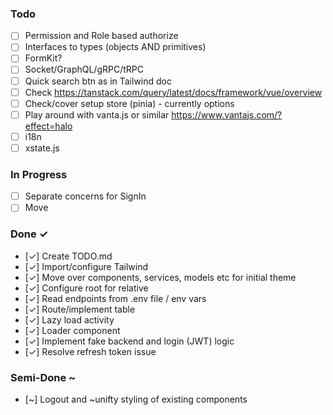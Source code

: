 ### Todo

- [ ] Permission and Role based authorize
- [ ] Interfaces to types (objects AND primitives)
- [ ] FormKit?
- [ ] Socket/GraphQL/gRPC/tRPC
- [ ] Quick search btn as in Tailwind doc
- [ ] Check <https://tanstack.com/query/latest/docs/framework/vue/overview>
- [ ] Check/cover setup store (pinia) - currently options
- [ ] Play around with vanta.js or similar <https://www.vantajs.com/?effect=halo>
- [ ] i18n
- [ ] xstate.js

### In Progress

- [ ] Separate concerns for SignIn
- [ ] Move

### Done ✓

- [✓] Create TODO.md
- [✓] Import/configure Tailwind
- [✓] Move over components, services, models etc for initial theme
- [✓] Configure root for relative
- [✓] Read endpoints from .env file / env vars
- [✓] Route/implement table
- [✓] Lazy load activity
- [✓] Loader component
- [✓] Implement fake backend and login (JWT) logic
- [✓] Resolve refresh token issue

### Semi-Done ~

- [~] Logout and ~unifty styling of existing components
